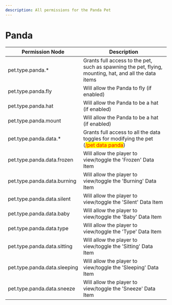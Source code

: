 ```yaml
---
description: All permissions for the Panda Pet
---
```


# Panda
| Permission Node        | Description                                                                                            |
| - | - |
| pet.type.panda.* | Grants full access to the pet, such as spawning the pet, flying, mounting, hat, and all the data items |
| pet.type.panda.fly | Will allow the Panda to fly (if enabled) |
| pet.type.panda.hat | Will allow the Panda to be a hat (if enabled) |
| pet.type.panda.mount | Will allow the Panda to be a hat (if enabled) |
| pet.type.panda.data.* | Grants full access to all the data toggles for modifying the pet (<mark style="color:red;">/pet data panda</mark>) |
| pet.type.panda.data.frozen | Will allow the player to view/toggle the 'Frozen' Data Item |
| pet.type.panda.data.burning | Will allow the player to view/toggle the 'Burning' Data Item |
| pet.type.panda.data.silent | Will allow the player to view/toggle the 'Silent' Data Item |
| pet.type.panda.data.baby | Will allow the player to view/toggle the 'Baby' Data Item |
| pet.type.panda.data.type | Will allow the player to view/toggle the 'Type' Data Item |
| pet.type.panda.data.sitting | Will allow the player to view/toggle the 'Sitting' Data Item |
| pet.type.panda.data.sleeping | Will allow the player to view/toggle the 'Sleeping' Data Item |
| pet.type.panda.data.sneeze | Will allow the player to view/toggle the 'Sneeze' Data Item |

